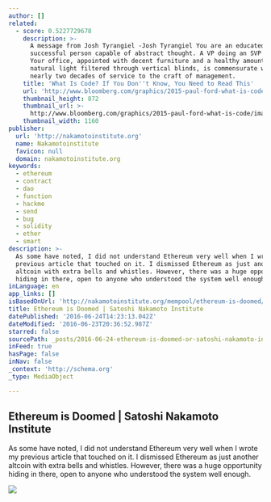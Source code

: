 ```yaml
---
author: []
related:
  - score: 0.5227729678
    description: >-
      A message from Josh Tyrangiel -Josh Tyrangiel You are an educated,
      successful person capable of abstract thought. A VP doing an SVP's job.
      Your office, appointed with decent furniture and a healthy amount of
      natural light filtered through vertical blinds, is commensurate with
      nearly two decades of service to the craft of management.
    title: 'What Is Code? If You Don''t Know, You Need to Read This'
    url: 'http://www.bloomberg.com/graphics/2015-paul-ford-what-is-code/'
    thumbnail_height: 872
    thumbnail_url: >-
      http://www.bloomberg.com/graphics/2015-paul-ford-what-is-code/images/promo.jpg
    thumbnail_width: 1160
publisher:
  url: 'http://nakamotoinstitute.org'
  name: Nakamotoinstitute
  favicon: null
  domain: nakamotoinstitute.org
keywords:
  - ethereum
  - contract
  - dao
  - function
  - hackme
  - send
  - bug
  - solidity
  - ether
  - smart
description: >-
  As some have noted, I did not understand Ethereum very well when I wrote my
  previous article that touched on it. I dismissed Ethereum as just another
  altcoin with extra bells and whistles. However, there was a huge opportunity
  hiding in there, open to anyone who understood the system well enough.
inLanguage: en
app_links: []
isBasedOnUrl: 'http://nakamotoinstitute.org/mempool/ethereum-is-doomed/'
title: Ethereum is Doomed | Satoshi Nakamoto Institute
datePublished: '2016-06-24T14:23:13.042Z'
dateModified: '2016-06-23T20:36:52.987Z'
starred: false
sourcePath: _posts/2016-06-24-ethereum-is-doomed-or-satoshi-nakamoto-institute.md
inFeed: true
hasPage: false
inNav: false
_context: 'http://schema.org'
_type: MediaObject

---
```

<article style=""><h1>Ethereum is Doomed | Satoshi Nakamoto Institute</h1><p>As some have noted, I did not understand Ethereum very well when I wrote my previous article that touched on it. I dismissed Ethereum as just another altcoin with extra bells and whistles. However, there was a huge opportunity hiding in there, open to anyone who understood the system well enough.</p><img src="http://i3.ytimg.com/vi/1ytCEuuW2_A/hqdefault.jpg" /></article>